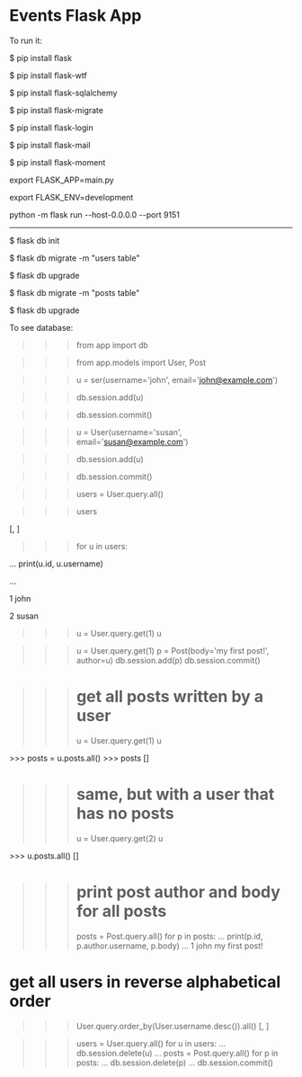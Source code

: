 # Events Flask App

To run it:

$ pip install flask

$ pip install flask-wtf

$ pip install flask-sqlalchemy

$ pip install flask-migrate

$ pip install flask-login

$ pip install flask-mail

$ pip install flask-moment

export FLASK_APP=main.py

export FLASK_ENV=development

python -m flask run --host-0.0.0.0 --port 9151

---------------------------------

$ flask db init

$ flask db migrate -m "users table"

$ flask db upgrade

$ flask db migrate -m "posts table"

$ flask db upgrade

To see database:

>>> from app import db

>>> from app.models import User, Post

>>> u = ser(username='john', email='john@example.com')

>>> db.session.add(u)

>>> db.session.commit()

>>> u = User(username='susan', email='susan@example.com')

>>> db.session.add(u)

>>> db.session.commit()

>>> users = User.query.all()

>>> users

[<User john>, <User susan>]

>>> for u in users:

...     print(u.id, u.username)

...

1 john

2 susan

>>> u = User.query.get(1)
>>> u
<User john>

>>> u = User.query.get(1)
>>> p = Post(body='my first post!', author=u)
>>> db.session.add(p)
>>> db.session.commit()

>>> # get all posts written by a user
>>> u = User.query.get(1)
>>> u
<User john>
>>> posts = u.posts.all()
>>> posts
[<Post my first post!>]

>>> # same, but with a user that has no posts
>>> u = User.query.get(2)
>>> u
<User susan>
>>> u.posts.all()
[]

>>> # print post author and body for all posts
>>> posts = Post.query.all()
>>> for p in posts:
...     print(p.id, p.author.username, p.body)
...
1 john my first post!

# get all users in reverse alphabetical order
>>> User.query.order_by(User.username.desc()).all()
[<User susan>, <User john>]

>>> users = User.query.all()
>>> for u in users:
...     db.session.delete(u)
...
>>> posts = Post.query.all()
>>> for p in posts:
...     db.session.delete(p)
...
>>> db.session.commit()
